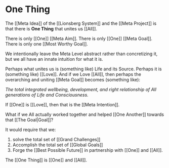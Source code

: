 # One Thing

The [[Meta Idea]] of the [[Lionsberg System]] and the [[Meta Project]] is that there is **One Thing** that unites us [[All]]. 

There is only [[One]] [[Meta Aim]]. There is only [[One]] [[Meta Goal]]. There is only one [[Most Worthy Goal]]. 

We intentionally leave the Meta Level abstract rather than concretizing it, but we all have an innate intuition for what it is. 

Perhaps what unites us is (something like) Life and its Source. Perhaps it is (something like) [[Love]]. And if we Love [[All]], then perhaps the overarching and uniting [[Meta Goal]] becomes (something like): 

*The total integrated wellbeing, development, and right relationship of All generations of Life and Consciousness.* 

If [[One]] is [[Love]], then that is the [[Meta Intention]]. 

What if we All actually worked together and helped [[One Another]] towards that [[The Goal|Goal]]? 

It would require that we: 

1) solve the total set of [[Grand Challenges]] 
2) Accomplish the total set of [[Global Goals]] 
3) Forge the [[Best Possible Future]] in partnership with [[One]] and [[All]]. 

The [[One Thing]] is [[One]] and [[All]]. 
